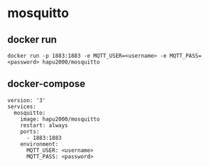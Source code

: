 # mosquitto

## docker run
```
docker run -p 1883:1883 -e MQTT_USER=<username> -e MQTT_PASS=<password> hapu2000/mosquitto
```

## docker-compose
```
version: '3'
services:
  mosquitto:
    image: hapu2000/mosquitto
    restart: always
    ports:
      - 1883:1883
    environment:
      MQTT_USER: <username>
      MQTT_PASS: <password>
```
